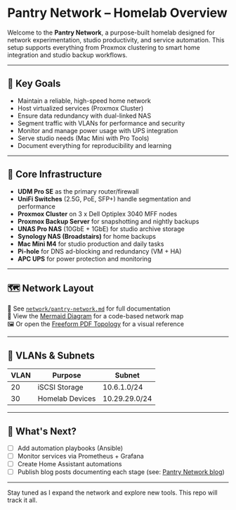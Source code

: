 # Pantry Network – Homelab Overview

Welcome to the **Pantry Network**, a purpose-built homelab designed for network experimentation, studio productivity, and service automation. This setup supports everything from Proxmox clustering to smart home integration and studio backup workflows.

---

## 📌 Key Goals
- Maintain a reliable, high-speed home network
- Host virtualized services (Proxmox Cluster)
- Ensure data redundancy with dual-linked NAS
- Segment traffic with VLANs for performance and security
- Monitor and manage power usage with UPS integration
- Serve studio needs (Mac Mini with Pro Tools)
- Document everything for reproducibility and learning

---

## 🧱 Core Infrastructure

- **UDM Pro SE** as the primary router/firewall
- **UniFi Switches** (2.5G, PoE, SFP+) handle segmentation and performance
- **Proxmox Cluster** on 3 x Dell Optiplex 3040 MFF nodes
- **Proxmox Backup Server** for snapshotting and nightly backups
- **UNAS Pro NAS** (10GbE + 1GbE) for studio archive storage
- **Synology NAS (Broadstairs)** for home backups
- **Mac Mini M4** for studio production and daily tasks
- **Pi-hole** for DNS ad-blocking and redundancy (VM + HA)
- **APC UPS** for power protection and monitoring

---

## 🗺️ Network Layout

📂 See [`network/pantry-network.md`](./network/pantry-network.md) for full documentation  
📜 View the [Mermaid Diagram](./network/topology.mmd) for a code-based network map  
🖼️ Or open the [Freeform PDF Topology](./network/topology.pdf) for a visual reference

---

## 🔄 VLANs & Subnets

| VLAN | Purpose         | Subnet           |
|------|------------------|------------------|
| 20   | iSCSI Storage    | 10.6.1.0/24      |
| 30   | Homelab Devices  | 10.29.29.0/24    |

---

## 🚀 What's Next?

- [ ] Add automation playbooks (Ansible)
- [ ] Monitor services via Prometheus + Grafana
- [ ] Create Home Assistant automations
- [ ] Publish blog posts documenting each stage (see: [Pantry Network blog](#))

---

Stay tuned as I expand the network and explore new tools. This repo will track it all.

